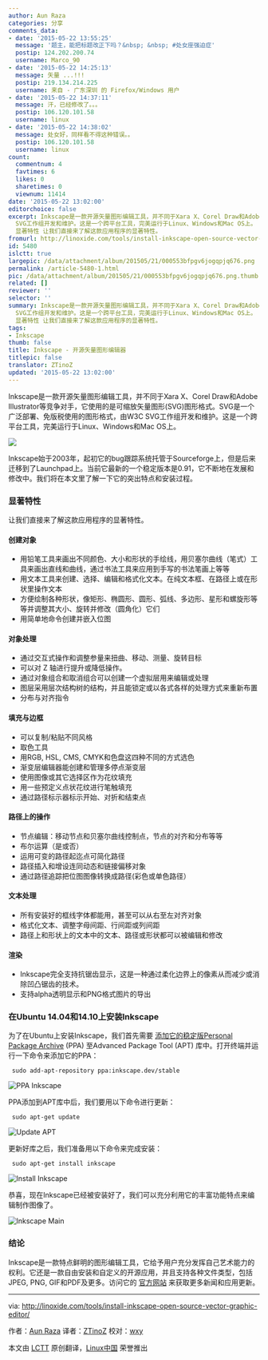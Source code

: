 ```yaml
---
author: Aun Raza
categories: 分享
comments_data:
- date: '2015-05-22 13:55:25'
  message: '题主，能把标题改正下吗？&nbsp; &nbsp; #处女座强迫症'
  postip: 124.202.200.74
  username: Marco_90
- date: '2015-05-22 14:25:13'
  message: 矢量 ...!!!
  postip: 219.134.214.225
  username: 来自 - 广东深圳 的 Firefox/Windows 用户
- date: '2015-05-22 14:37:11'
  message: 汗，已经修改了。。。
  postip: 106.120.101.58
  username: linux
- date: '2015-05-22 14:38:02'
  message: 处女好，同样看不得这种错误。。
  postip: 106.120.101.58
  username: linux
count:
  commentnum: 4
  favtimes: 6
  likes: 0
  sharetimes: 0
  viewnum: 11414
date: '2015-05-22 13:02:00'
editorchoice: false
excerpt: Inkscape是一款开源矢量图形编辑工具，并不同于Xara X、Corel Draw和Adobe Illustrator等竞争对手，它使用的是可缩放矢量图形(SVG)图形格式。SVG是一个广泛部署、免版税使用的图形格式，由W3C
  SVG工作组开发和维护。这是一个跨平台工具，完美运行于Linux、Windows和Mac OS上。  Inkscape始于2003年，起初它的bug跟踪系统托管于Sourceforge上，但是后来迁移到了Launchpad上。当前它最新的一个稳定版本是0.91，它不断地在发展和修改中。我们将在本文里了解一下它的突出特点和安装过程。
  显著特性 让我们直接来了解这款应用程序的显著特性。
fromurl: http://linoxide.com/tools/install-inkscape-open-source-vector-graphic-editor/
id: 5480
islctt: true
largepic: /data/attachment/album/201505/21/000553bfpgv6jogqpjq676.png
permalink: /article-5480-1.html
pic: /data/attachment/album/201505/21/000553bfpgv6jogqpjq676.png.thumb.jpg
related: []
reviewer: ''
selector: ''
summary: Inkscape是一款开源矢量图形编辑工具，并不同于Xara X、Corel Draw和Adobe Illustrator等竞争对手，它使用的是可缩放矢量图形(SVG)图形格式。SVG是一个广泛部署、免版税使用的图形格式，由W3C
  SVG工作组开发和维护。这是一个跨平台工具，完美运行于Linux、Windows和Mac OS上。  Inkscape始于2003年，起初它的bug跟踪系统托管于Sourceforge上，但是后来迁移到了Launchpad上。当前它最新的一个稳定版本是0.91，它不断地在发展和修改中。我们将在本文里了解一下它的突出特点和安装过程。
  显著特性 让我们直接来了解这款应用程序的显著特性。
tags:
- Inkscape
thumb: false
title: Inkscape - 开源矢量图形编辑器
titlepic: false
translator: ZTinoZ
updated: '2015-05-22 13:02:00'
---
```


Inkscape是一款开源矢量图形编辑工具，并不同于Xara X、Corel Draw和Adobe Illustrator等竞争对手，它使用的是可缩放矢量图形(SVG)图形格式。SVG是一个广泛部署、免版税使用的图形格式，由W3C SVG工作组开发和维护。这是一个跨平台工具，完美运行于Linux、Windows和Mac OS上。


![](/data/attachment/album/201505/21/000553bfpgv6jogqpjq676.png)


Inkscape始于2003年，起初它的bug跟踪系统托管于Sourceforge上，但是后来迁移到了Launchpad上。当前它最新的一个稳定版本是0.91，它不断地在发展和修改中。我们将在本文里了解一下它的突出特点和安装过程。


### 显著特性


让我们直接来了解这款应用程序的显著特性。


#### 创建对象


* 用铅笔工具来画出不同颜色、大小和形状的手绘线，用贝塞尔曲线（笔式）工具来画出直线和曲线，通过书法工具来应用到手写的书法笔画上等等
* 用文本工具来创建、选择、编辑和格式化文本。在纯文本框、在路径上或在形状里操作文本
* 方便绘制各种形状，像矩形、椭圆形、圆形、弧线、多边形、星形和螺旋形等等并调整其大小、旋转并修改（圆角化）它们
* 用简单地命令创建并嵌入位图


#### 对象处理


* 通过交互式操作和调整参量来扭曲、移动、测量、旋转目标
* 可以对 Z 轴进行提升或降低操作。
* 通过对象组合和取消组合可以创建一个虚拟层用来编辑或处理
* 图层采用层次结构树的结构，并且能锁定或以各式各样的处理方式来重新布置
* 分布与对齐指令


#### 填充与边框


* 可以复制/粘贴不同风格
* 取色工具
* 用RGB, HSL, CMS, CMYK和色盘这四种不同的方式选色
* 渐变层编辑器能创建和管理多停点渐变层
* 使用图像或其它选择区作为花纹填充
* 用一些预定义点状花纹进行笔触填充
* 通过路径标示器标示开始、对折和结束点


#### 路径上的操作


* 节点编辑：移动节点和贝塞尔曲线控制点，节点的对齐和分布等等
* 布尔运算（是或否）
* 运用可变的路径起迄点可简化路径
* 路径插入和增设连同动态和链接偏移对象
* 通过路径追踪把位图图像转换成路径(彩色或单色路径）


#### 文本处理


* 所有安装好的框线字体都能用，甚至可以从右至左对齐对象
* 格式化文本、调整字母间距、行间距或列间距
* 路径上和形状上的文本中的文本、路径或形状都可以被编辑和修改


#### 渲染


* Inkscape完全支持抗锯齿显示，这是一种通过柔化边界上的像素从而减少或消除凹凸锯齿的技术。
* 支持alpha透明显示和PNG格式图片的导出


### 在Ubuntu 14.04和14.10上安装Inkscape


为了在Ubuntu上安装Inkscape，我们首先需要 [添加它的稳定版Personal Package Archive](https://launchpad.net/%7Einkscape.dev/+archive/ubuntu/stable) (PPA) 至Advanced Package Tool (APT) 库中。打开终端并运行一下命令来添加它的PPA：



```
 sudo add-apt-repository ppa:inkscape.dev/stable

```

![PPA Inkscape](/data/attachment/album/201505/21/000620my0xum3fu6fuu66x.png)


PPA添加到APT库中后，我们要用以下命令进行更新：



```
 sudo apt-get update

```

![Update APT](/data/attachment/album/201505/21/000620kmazam4knsktvvsz.png)


更新好库之后，我们准备用以下命令来完成安装：



```
 sudo apt-get install inkscape

```

![Install Inkscape](/data/attachment/album/201505/21/000621v6rxpxrrr9nr74tp.png)


恭喜，现在Inkscape已经被安装好了，我们可以充分利用它的丰富功能特点来编辑制作图像了。


![Inkscape Main](/data/attachment/album/201505/21/000621w5rr2rcp6z7wa3rq.png)


### 结论


Inkscape是一款特点鲜明的图形编辑工具，它给予用户充分发挥自己艺术能力的权利。它还是一款自由安装和自定义的开源应用，并且支持各种文件类型，包括JPEG, PNG, GIF和PDF及更多。访问它的 [官方网站](https://inkscape.org/en/) 来获取更多新闻和应用更新。




---


via: <http://linoxide.com/tools/install-inkscape-open-source-vector-graphic-editor/>


作者：[Aun Raza](http://linoxide.com/author/arunrz/) 译者：[ZTinoZ](https://github.com/ZTinoZ) 校对：[wxy](https://github.com/wxy)


本文由 [LCTT](https://github.com/LCTT/TranslateProject) 原创翻译，[Linux中国](http://linux.cn/) 荣誉推出